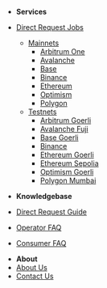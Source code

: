 * **Services**
* [Direct Request Jobs](/services/direct-request-jobs/Jobs-and-Pricing)
  * [Mainnets](/services/direct-request-jobs/mainnets/Mainnets)
    * [Arbitrum One](/services/direct-request-jobs/mainnets/Arbitrum-One-Mainnet-Jobs "Arbitrum One Mainnet Jobs")
    * [Avalanche](/services/direct-request-jobs/mainnets/Avalanche-CChain-Mainnet-Jobs "Avalanche C-Chain Mainnet Jobs")
    * [Base](/services/direct-request-jobs/mainnets/Base-Mainnet-Jobs "Base Mainnet Jobs")
    * [Binance](/services/direct-request-jobs/mainnets/Binance-Mainnet-Jobs "Binance Mainnet Jobs")
    * [Ethereum](/services/direct-request-jobs/mainnets/Ethereum-Mainnet-Jobs "Ethereum Mainnet Jobs")
    * [Optimism](/services/direct-request-jobs/mainnets/Optimism-Mainnet-Jobs "Optimism Mainnet Jobs")
    * [Polygon](/services/direct-request-jobs/mainnets/Polygon-Mainnet-Jobs "Polygon Mainnet Jobs")
  * [Testnets](/services/direct-request-jobs/testnets/Testnets)
    * [Arbitrum Goerli](/services/direct-request-jobs/testnets/Arbitrum-Goerli-Testnet-Jobs "Arbitrum Goerli Testnet Jobs")
    * [Avalanche Fuji](/services/direct-request-jobs/testnets/Avalanche-Fuji-Testnet-Jobs "Avalanche Fuji Testnet Jobs")
    * [Base Goerli](/services/direct-request-jobs/testnets/Base-Goerli-Testnet-Jobs "Base Goerli Testnet Jobs")
    * [Binance](/services/direct-request-jobs/testnets/Binance-Testnet-Jobs "Binance Testnet Jobs")
    * [Ethereum Goerli](/services/direct-request-jobs/testnets/Ethereum-Goerli-Testnet-Jobs "Ethereum Goerli Testnet Jobs")
    * [Ethereum Sepolia](/services/direct-request-jobs/testnets/Ethereum-Sepolia-Testnet-Jobs "Ethereum Sepolia Testnet Jobs")
    * [Optimism Goerli](/services/direct-request-jobs/testnets/Optimism-Goerli-Testnet-Jobs "Optimism Goerli Testnet Jobs")
    * [Polygon Mumbai](/services/direct-request-jobs/testnets/Polygon-Mumbai-Testnet-Jobs "Polygon Mumbai Testnet Jobs")
    
* **Knowledgebase**
* [Direct Request Guide](/knowledgebase/Direct-Request-Guide)
* [Operator FAQ](/knowledgebase/Chainlink-Operators-FAQ "FAQ - Chainlink Node Operators")
* [Consumer FAQ](/knowledgebase/Chainlink-Users-FAQ "FAQ - Chainlink Data Consumers")
<!--  * [External Adapters](/knowledgebase/External-Adapters "FAQ - External Adapters") -->
* **About**
* [About Us](/about/About "About LinkWell Nodes")
* [Contact Us](https://linkwellnodes.io/Home.html#contact-us "Contact LinkWell Nodes")

<!-- * Getting Started
  * [Overview](/README)
  * [Step 1: AWS Account Setup](/guides/AWS-Account-Setup "Setting up your AWS account")
  * [Step 2: Deploy the Admin Stack](/guides/Admin-Template "Deploying the AWS Cloudformation admin template")
  * [Step 3: Deploy your first chain](/guides/Chainlink-Template "Deploying the AWS Cloudformation Chainlink templates")
* Operations
  * [Blockchain Nodes](/guides/Full-Nodes "Documentation For Operating Full Nodes")
  * [Chainlink Nodes](/guides/Chainlink-Template "Documentation For Operating Chainlink Nodes")
  * [External Adapters](/guides/External-Adapters "Documentation For Operating Chainlink External Adapters")
* Monitoring Tools
  * [Cloudwatch](/guides/Cloudwatch-Monitoring "Monitoring and Alerting With AWS Cloudwatch and SNS")
  * [Splunk](/guides/Splunk "Advanced Monitoring Alerting and Analytics For Chainlink Node Infrastructure")
* Client Requests
  * [Direct Requests](/guides/Serving-Direct-Request-Jobs "Serving Direct Request Jobs")
  * [External Adapters](/guides/Deploying-External-Adapters "Deploying an External Adapter")
* Miscellaneous
  * [Logging](/guides/Logging-Fluentd "Logging via Fluentd")
  * [Container Metrics](/guides/Docker-Metrics "Container Metrics")
  * [Host Metrics](/guides/Host-Metrics "Host Metrics")
  * [Web3 Failover Proxy](/guides/Caddy-Reverse-Proxy "Web3 Failover via Caddy Reverse Proxy")
  * [Push Notifications](/guides/Pushover-Setup "Receiving Push Notifications via the Pushover app")
* Backup and Recovery
  * [Chainlink Keys](/guides/Backup-Restore-Chainlink-Keys "Backing Up and Restoring Chainlink Keys")
  * [Chainlink Database](/guides/Backup-Restore-Chainlink-Database "Backing Up and Restoring Chainlink Database")
  * [Blockchain Data](/guides/Backup-Restore-Blockchain-Full-Node "Backing Up and Restoring Your Blockchain Full Node")
* LinkWell Nodes
  * [About](/guides/About "About LinkWell Nodes")
  * [Contact](/guides/Contact "Contact LinkWell Nodes") -->
